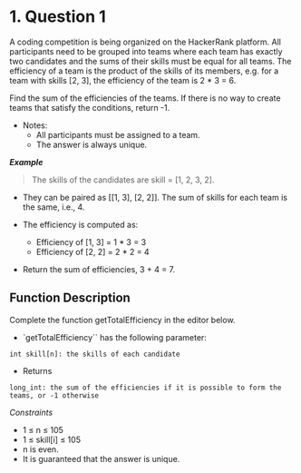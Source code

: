 # 1. Question 1
A coding competition is being organized on the HackerRank platform. All participants need to be grouped into teams where each team has exactly two candidates and the sums of their skills must be equal for all teams. The efficiency of a team is the product of the skills of its members, e.g. for a team with skills [2, 3], the efficiency of the team is 2 * 3 = 6.

Find the sum of the efficiencies of the teams. If there is no way to create teams that satisfy the conditions, return -1.


* Notes:
    * All participants must be assigned to a team.
    * The answer is always unique.
 

***Example***

> The skills of the candidates are skill = [1, 2, 3, 2].
* They can be paired as [[1, 3], [2, 2]]. The sum of skills for each team is the same, i.e., 4.
* The efficiency is computed as:
    * Efficiency of [1, 3] = 1 * 3 = 3
    * Efficiency of [2, 2] = 2 * 2 = 4

* Return the sum of efficiencies, 3 + 4 = 7.

## Function Description

Complete the function getTotalEfficiency in the editor below.

* `getTotalEfficiency`` has the following parameter:
```
int skill[n]: the skills of each candidate
```
* Returns
```
long_int: the sum of the efficiencies if it is possible to form the teams, or -1 otherwise
```
*Constraints*
* 1 ≤ n ≤ 105
* 1 ≤ skill[i] ≤ 105
* n is even.
* It is guaranteed that the answer is unique.

    